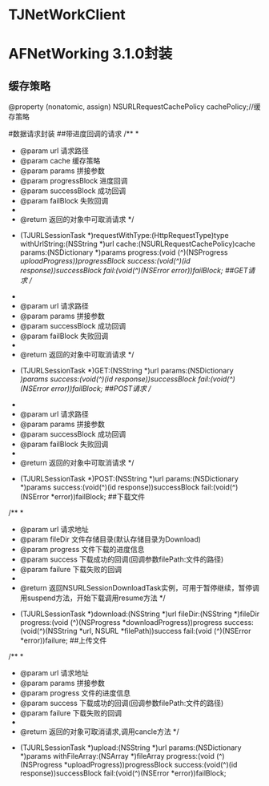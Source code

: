# TJNetWorkClient
# AFNetWorking 3.1.0封装
##  缓存策略
@property (nonatomic, assign) NSURLRequestCachePolicy cachePolicy;//缓存策略

#数据请求封装
##带进度回调的请求
/**
*
*  @param url              请求路径
*  @param cache            缓存策略
*  @param params           拼接参数
*  @param progressBlock    进度回调
*  @param successBlock     成功回调
*  @param failBlock        失败回调
*
*  @return 返回的对象中可取消请求
*/

+ (TJURLSessionTask *)requestWithType:(HttpRequestType)type
                        withUrlString:(NSString *)url
                                cache:(NSURLRequestCachePolicy)cache
                               params:(NSDictionary *)params
                             progress:(void (^)(NSProgress *uploadProgress))progressBlock
                              success:(void(^)(id response))successBlock
                                 fail:(void(^)(NSError *error))failBlock;
##GET请求
/**
*
*  @param url              请求路径
*  @param params           拼接参数
*  @param successBlock     成功回调
*  @param failBlock        失败回调
*
*  @return 返回的对象中可取消请求
*/
- (TJURLSessionTask *)GET:(NSString *)url
                   params:(NSDictionary *)params
                  success:(void(^)(id response))successBlock
                     fail:(void(^)(NSError *error))failBlock;
##POST请求
/**
*
*  @param url              请求路径
*  @param params           拼接参数
*  @param successBlock     成功回调
*  @param failBlock        失败回调
*
*  @return 返回的对象中可取消请求
*/
- (TJURLSessionTask *)POST:(NSString *)url
                    params:(NSDictionary *)params
                   success:(void(^)(id response))successBlock
                      fail:(void(^)(NSError *error))failBlock;
##下载文件

/**
*
*  @param url      请求地址
*  @param fileDir  文件存储目录(默认存储目录为Download)
*  @param progress 文件下载的进度信息
*  @param success  下载成功的回调(回调参数filePath:文件的路径)
*  @param failure  下载失败的回调
*
*  @return 返回NSURLSessionDownloadTask实例，可用于暂停继续，暂停调用suspend方法，开始下载调用resume方法
*/
+ (TJURLSessionTask *)download:(NSString *)url
                       fileDir:(NSString *)fileDir
                      progress:(void (^)(NSProgress *downloadProgress))progress
                       success:(void(^)(NSString *url, NSURL *filePath))success
                          fail:(void (^)(NSError *error))failure;
##上传文件

/**
*
*  @param url      请求地址
*  @param params   拼接参数
*  @param progress 文件的进度信息
*  @param success  下载成功的回调(回调参数filePath:文件的路径)
*  @param failure  下载失败的回调
*
*  @return 返回的对象可取消请求,调用cancle方法
*/

+ (TJURLSessionTask *)upload:(NSString *)url
                      params:(NSDictionary *)params
               withFileArray:(NSArray *)fileArray
                    progress:(void (^)(NSProgress *uploadProgress))progressBlock
                     success:(void(^)(id response))successBlock
                        fail:(void(^)(NSError *error))failBlock;